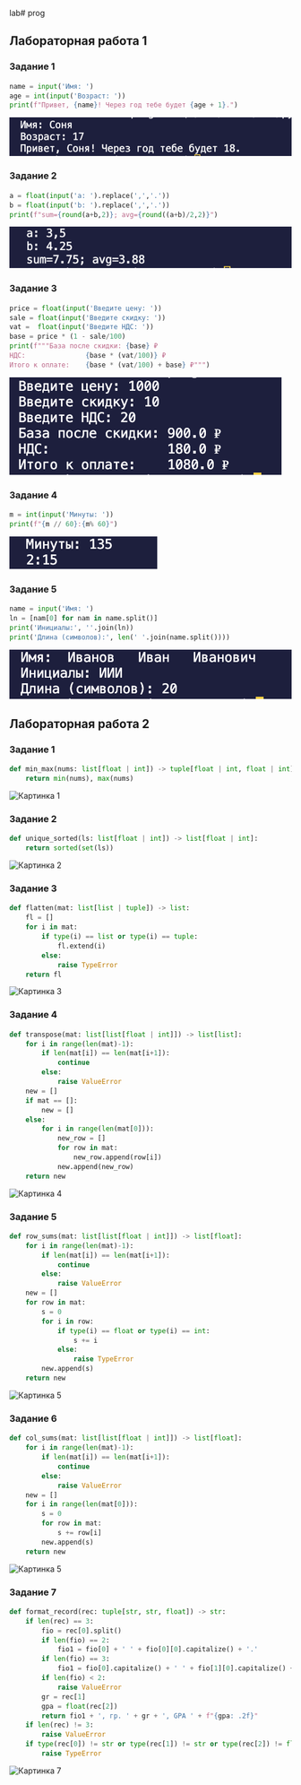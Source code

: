 lab# prog
## Лабораторная работа 1

### Задание 1
```python
name = input('Имя: ')
age = int(input('Возраст: '))
print(f"Привет, {name}! Через год тебе будет {age + 1}.")
```
![Картинка 1](/scr/lab01/img/e01_img.png)

### Задание 2
```python
a = float(input('a: ').replace(',','.'))
b = float(input('b: ').replace(',','.'))
print(f"sum={round(a+b,2)}; avg={round((a+b)/2,2)}")
```
![Картинка 2](/scr/lab01/img/e02_img.png)

### Задание 3
```python
price = float(input('Введите цену: '))
sale = float(input('Введите скидку: '))
vat =  float(input('Введите НДС: '))
base = price * (1 - sale/100)
print(f"""База после скидки: {base} ₽
НДС:               {base * (vat/100)} ₽
Итого к оплате:    {base * (vat/100) + base} ₽""")
```
![Картинка 3](/scr/lab01/img/e03_img.png)

### Задание 4
```python
m = int(input('Минуты: '))
print(f"{m // 60}:{m% 60}")
```
![Картинка 4](/scr/lab01/img/e04_img.png)

### Задание 5
```python
name = input('Имя: ')
ln = [nam[0] for nam in name.split()]
print('Инициалы:', ''.join(ln))
print('Длина (символов):', len(' '.join(name.split())))
```
![Картинка 5](/scr/lab01/img/e05_img.png)

## Лабораторная работа 2

### Задание 1
```python
def min_max(nums: list[float | int]) -> tuple[float | int, float | int]:
    return min(nums), max(nums)
```
![Картинка 1](/scr/lab02/img/e01_1_img.png)

### Задание 2
```python
def unique_sorted(ls: list[float | int]) -> list[float | int]:
    return sorted(set(ls))

```
    
![Картинка 2](/scr/lab02/img/e01_2_img.png)


### Задание 3
```python
def flatten(mat: list[list | tuple]) -> list:
    fl = []
    for i in mat:
        if type(i) == list or type(i) == tuple:
            fl.extend(i)
        else:
            raise TypeError
    return fl

```
![Картинка 3](/scr/lab02/img/e01_3_img.png)

### Задание 4
```python
def transpose(mat: list[list[float | int]]) -> list[list]:
    for i in range(len(mat)-1):
        if len(mat[i]) == len(mat[i+1]):
            continue
        else:
            raise ValueError
    new = []
    if mat == []:
        new = []
    else:
        for i in range(len(mat[0])):
            new_row = []
            for row in mat:
                new_row.append(row[i])
            new.append(new_row)
    return new


```
![Картинка 4](/scr/lab02/img/e02_1_img.png)


### Задание 5
```python
def row_sums(mat: list[list[float | int]]) -> list[float]:
    for i in range(len(mat)-1):
        if len(mat[i]) == len(mat[i+1]):
            continue
        else:
            raise ValueError
    new = [] 
    for row in mat:
        s = 0
        for i in row:
            if type(i) == float or type(i) == int:
                s += i
            else:
                raise TypeError
        new.append(s)
    return new 
```
![Картинка 5](/scr/lab02/img/e02_2_img.png)

### Задание 6
```python
def col_sums(mat: list[list[float | int]]) -> list[float]:
    for i in range(len(mat)-1):
        if len(mat[i]) == len(mat[i+1]):
            continue
        else:
            raise ValueError
    new = [] 
    for i in range(len(mat[0])):
        s = 0
        for row in mat:
            s += row[i]
        new.append(s)
    return new 
```
![Картинка 5](/scr/lab02/img/e02_3_img.png)

### Задание 7
```python
def format_record(rec: tuple[str, str, float]) -> str:
    if len(rec) == 3:
        fio = rec[0].split()
        if len(fio) == 2:
            fio1 = fio[0] + ' ' + fio[0][0].capitalize() + '.'
        if len(fio) == 3:
            fio1 = fio[0].capitalize() + ' ' + fio[1][0].capitalize() + '.' + fio[2][0].capitalize() + '.'
        if len(fio) < 2:
            raise ValueError
        gr = rec[1]
        gpa = float(rec[2])
        return fio1 + ', гр. ' + gr + ', GPA ' + f"{gpa: .2f}"
    if len(rec) != 3:
        raise ValueError
    if type(rec[0]) != str or type(rec[1]) != str or type(rec[2]) != float:
        raise TypeError
```
![Картинка 7](/Users/sona/Desktop/prog/scr/lab02/images/e01_1_img.png)